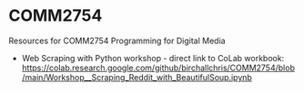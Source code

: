 # COMM2754
Resources for COMM2754 Programming for Digital Media

* Web Scraping with Python workshop - direct link to CoLab workbook: https://colab.research.google.com/github/birchallchris/COMM2754/blob/main/Workshop__Scraping_Reddit_with_BeautifulSoup.ipynb
